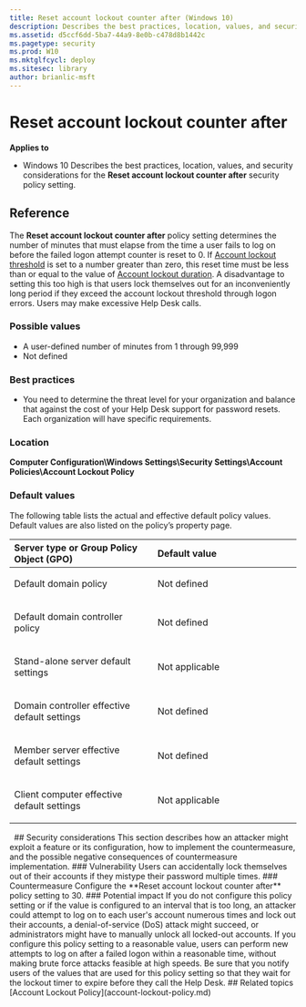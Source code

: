 ```yaml
---
title: Reset account lockout counter after (Windows 10)
description: Describes the best practices, location, values, and security considerations for the Reset account lockout counter after security policy setting.
ms.assetid: d5ccf6dd-5ba7-44a9-8e0b-c478d8b1442c
ms.pagetype: security
ms.prod: W10
ms.mktglfcycl: deploy
ms.sitesec: library
author: brianlic-msft
---
```

# Reset account lockout counter after
**Applies to**
-   Windows 10
Describes the best practices, location, values, and security considerations for the **Reset account lockout counter after** security policy setting.
## Reference
The **Reset account lockout counter after** policy setting determines the number of minutes that must elapse from the time a user fails to log on before the failed logon attempt counter is reset to 0. If [Account lockout threshold](account-lockout-threshold.md) is set to a number greater than zero, this reset time must be less than or equal to the value of [Account lockout duration](account-lockout-duration.md).
A disadvantage to setting this too high is that users lock themselves out for an inconveniently long period if they exceed the account lockout threshold through logon errors. Users may make excessive Help Desk calls.
### Possible values
-   A user-defined number of minutes from 1 through 99,999
-   Not defined
### Best practices
-   You need to determine the threat level for your organization and balance that against the cost of your Help Desk support for password resets. Each organization will have specific requirements.
### Location
**Computer Configuration\\Windows Settings\\Security Settings\\Account Policies\\Account Lockout Policy**
### Default values
The following table lists the actual and effective default policy values. Default values are also listed on the policy’s property page.
<table>
<colgroup>
<col width="50%" />
<col width="50%" />
</colgroup>
<thead>
<tr class="header">
<th align="left">Server type or Group Policy Object (GPO)</th>
<th align="left">Default value</th>
</tr>
</thead>
<tbody>
<tr class="odd">
<td align="left"><p>Default domain policy</p></td>
<td align="left"><p>Not defined</p></td>
</tr>
<tr class="even">
<td align="left"><p>Default domain controller policy</p></td>
<td align="left"><p>Not defined</p></td>
</tr>
<tr class="odd">
<td align="left"><p>Stand-alone server default settings</p></td>
<td align="left"><p>Not applicable</p></td>
</tr>
<tr class="even">
<td align="left"><p>Domain controller effective default settings</p></td>
<td align="left"><p>Not defined</p></td>
</tr>
<tr class="odd">
<td align="left"><p>Member server effective default settings</p></td>
<td align="left"><p>Not defined</p></td>
</tr>
<tr class="even">
<td align="left"><p>Client computer effective default settings</p></td>
<td align="left"><p>Not applicable</p></td>
</tr>
</tbody>
</table>
 
## Security considerations
This section describes how an attacker might exploit a feature or its configuration, how to implement the countermeasure, and the possible negative consequences of countermeasure implementation.
### Vulnerability
Users can accidentally lock themselves out of their accounts if they mistype their password multiple times.
### Countermeasure
Configure the **Reset account lockout counter after** policy setting to 30.
### Potential impact
If you do not configure this policy setting or if the value is configured to an interval that is too long, an attacker could attempt to log on to each user's account numerous times and lock out their accounts, a denial-of-service (DoS) attack might succeed, or administrators might have to manually unlock all locked-out accounts. If you configure this policy setting to a reasonable value, users can perform new attempts to log on after a failed logon within a reasonable time, without making brute force attacks feasible at high speeds. Be sure that you notify users of the values that are used for this policy setting so that they wait for the lockout timer to expire before they call the Help Desk.
## Related topics
[Account Lockout Policy](account-lockout-policy.md)
 
 
